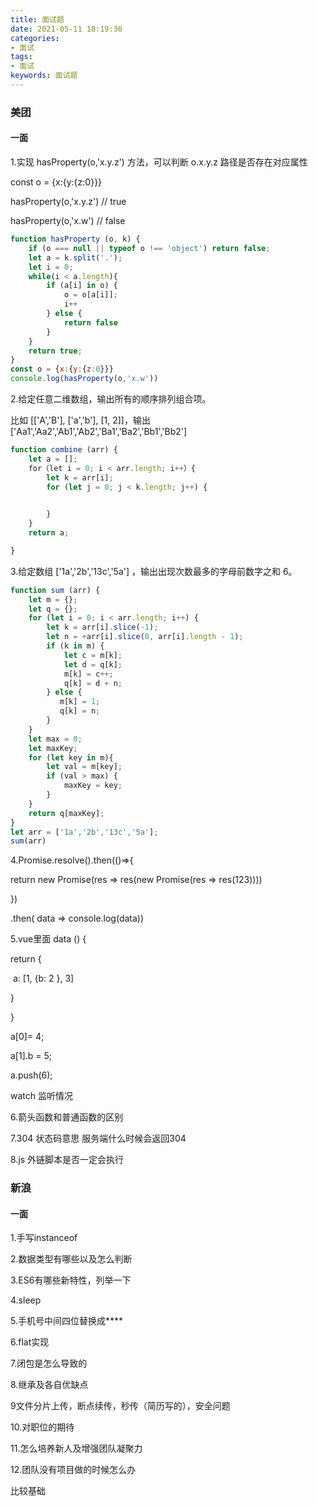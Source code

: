 ```yaml
---
title: 面试题
date: 2021-05-11 18:19:36
categories:
- 面试
tags:
- 面试
keywords: 面试题
---
```


### 美团

#### 一面

1.实现 hasProperty(o,'x.y.z') 方法，可以判断 o.x.y.z 路径是否存在对应属性

const o = {x:{y:{z:0}}}

hasProperty(o,'x.y.z') // true

hasProperty(o,'x.w') // false

```javascript
function hasProperty (o, k) {
    if (o === null || typeof o !== 'object') return false;
    let a = k.split('.');
    let i = 0;
    while(i < a.length){
        if (a[i] in o) {
            o = o[a[i]];
            i++
        } else {
            return false
        }
    }
    return true;
}
const o = {x:{y:{z:0}}}
console.log(hasProperty(o,'x.w'))
```

2.给定任意二维数组，输出所有的顺序排列组合项。

比如 [['A','B'], ['a','b'], [1, 2]]，输出 ['Aa1','Aa2','Ab1','Ab2','Ba1','Ba2','Bb1','Bb2']

```javascript
function combine (arr) {
    let a = [];
    for（let i = 0; i < arr.length; i++）{
        let k = arr[i];
        for (let j = 0; j < k.length; j++) {
            

        }
    }
    return a;

}
```

3.给定数组 ['1a','2b','13c','5a'] ，输出出现次数最多的字母前数字之和 6。

```javascript
function sum (arr) {
    let m = {};
    let q = {};
    for (let i = 0; i < arr.length; i++) {
        let k = arr[i].slice(-1);
        let n = +arr[i].slice(0, arr[i].length - 1);
        if (k in m) {
            let c = m[k];
            let d = q[k];
            m[k] = c++;
            q[k] = d + n;
        } else {
           m[k] = 1;
           q[k] = n;
        }
    }
    let max = 0;
    let maxKey;
    for (let key in m){
        let val = m[key];
        if (val > max) {
            maxKey = key;
        }
    }
    return q[maxKey];
}
let arr = ['1a','2b','13c','5a'];
sum(arr)
```

4.Promise.resolve().then(()=>{

return new Promise(res => res(new Promise(res => res(123))))

})

.then( data => console.log(data))

5.vue里面 data () {

  return {

​    a: [1, {b: 2 }, 3]

  }

}

a[0]= 4; 

a[1].b = 5;

a.push(6);

watch 监听情况

6.箭头函数和普通函数的区别

7.304 状态码意思 服务端什么时候会返回304

8.js 外链脚本是否一定会执行

### 新浪

#### 一面

1.手写instanceof

2.数据类型有哪些以及怎么判断

3.ES6有哪些新特性，列举一下

4.sleep

5.手机号中间四位替换成****

6.flat实现

7.闭包是怎么导致的

8.继承及各自优缺点

9文件分片上传，断点续传，秒传（简历写的），安全问题

10.对职位的期待

11.怎么培养新人及增强团队凝聚力

12.团队没有项目做的时候怎么办

比较基础
